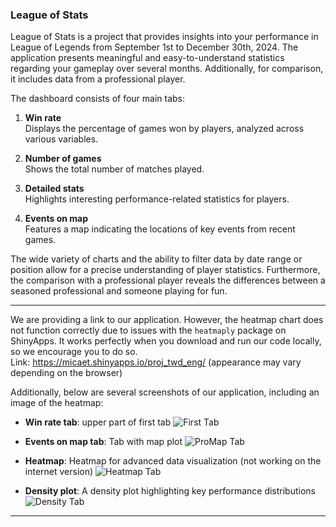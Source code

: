 ### League of Stats

League of Stats is a project that provides insights into your performance in League of Legends from September 1st to December 30th, 2024. The application presents meaningful and easy-to-understand statistics regarding your gameplay over several months. Additionally, for comparison, it includes data from a professional player.

The dashboard consists of four main tabs:

1. **Win rate**  
   Displays the percentage of games won by players, analyzed across various variables.

2. **Number of games**  
   Shows the total number of matches played.

3. **Detailed stats**  
   Highlights interesting performance-related statistics for players.

4. **Events on map**  
   Features a map indicating the locations of key events from recent games.

The wide variety of charts and the ability to filter data by date range or position allow for a precise understanding of player statistics. Furthermore, the comparison with a professional player reveals the differences between a seasoned professional and someone playing for fun.

---

We are providing a link to our application. However, the heatmap chart does not function correctly due to issues with the `heatmaply` package on ShinyApps. It works perfectly when you download and run our code locally, so we encourage you to do so.  
Link: https://micaet.shinyapps.io/proj_twd_eng/ (appearance may vary depending on the browser)   
  
Additionally, below are several screenshots of our application, including an image of the heatmap:
- **Win rate tab**: upper part of first tab 
  ![First Tab](.Kody/Image/First.png)

- **Events on map tab**: Tab with map plot 
  ![ProMap Tab](.Kody/Image/ProMap.png)

- **Heatmap**: Heatmap for advanced data visualization (not working on the internet version) 
  ![Heatmap Tab](.Kody/Image/HeatMap.png)

- **Density plot**: A density plot highlighting key performance distributions  
  ![Density Tab](.Kody/Image/Density.png)

---

